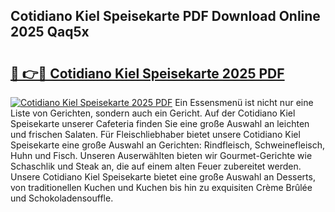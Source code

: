 ## Cotidiano Kiel Speisekarte PDF Download Online 2025 Qaq5x

# <h2><a href="http://gcd0pud.nevu.top/?p=Cotidiano+Kiel+Speisekarte">🔗 👉🔴 Cotidiano Kiel Speisekarte 2025 PDF</a></h2>

[![Cotidiano Kiel Speisekarte 2025 PDF](https://i.imgur.com/dBaPXMq.png)](http://gcd0pud.nevu.top/?p=Cotidiano+Kiel+Speisekarte)
Ein Essensmenü ist nicht nur eine Liste von Gerichten, sondern auch ein Gericht. Auf der Cotidiano Kiel Speisekarte unserer Cafeteria finden Sie eine große Auswahl an leichten und frischen Salaten. Für Fleischliebhaber bietet unsere Cotidiano Kiel Speisekarte eine große Auswahl an Gerichten: Rindfleisch, Schweinefleisch, Huhn und Fisch. Unseren Auserwählten bieten wir Gourmet-Gerichte wie Schaschlik und Steak an, die auf einem alten Feuer zubereitet werden. Unsere Cotidiano Kiel Speisekarte bietet eine große Auswahl an Desserts, von traditionellen Kuchen und Kuchen bis hin zu exquisiten Crème Brûlée und Schokoladensouffle.
